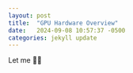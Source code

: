 ```yaml
---
layout: post
title:  "GPU Hardware Overview"
date:   2024-09-08 10:57:37 -0500
categories: jekyll update
---
```


Let me :cook:
